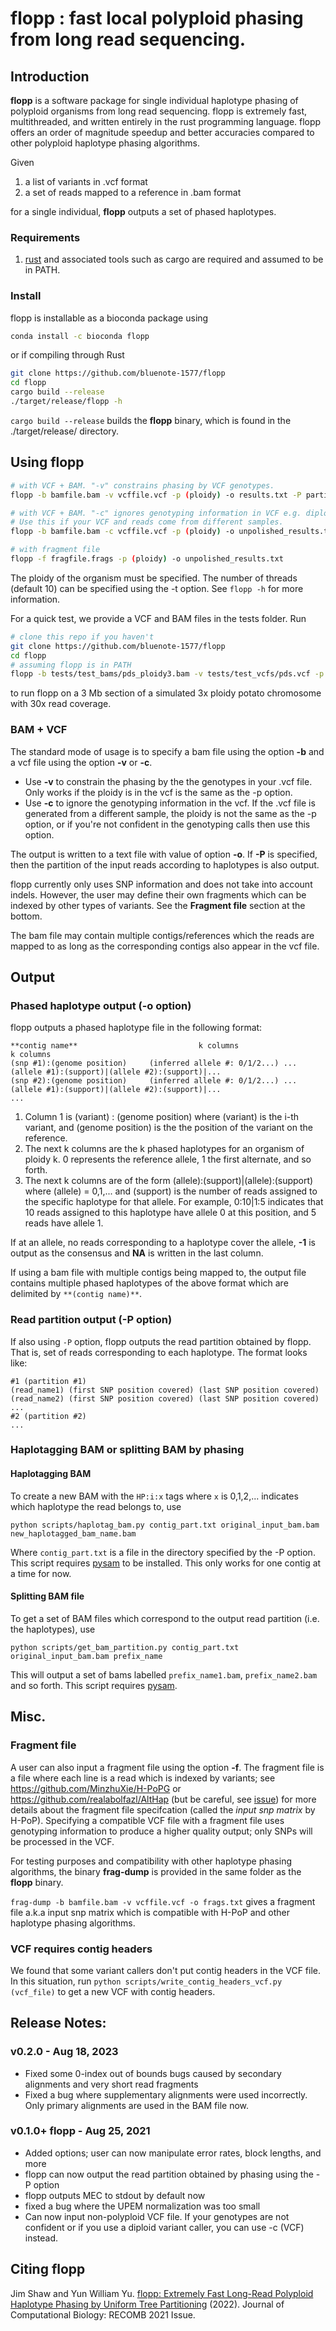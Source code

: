 # flopp : fast local polyploid phasing from long read sequencing.

## Introduction

**flopp** is a software package for single individual haplotype phasing of polyploid organisms from long read sequencing. flopp is extremely fast, multithreaded, and written entirely in the rust programming language. flopp offers an order of magnitude speedup and better accuracies compared to other polyploid haplotype phasing algorithms.

Given 

1. a list of variants in .vcf format
2. a set of reads mapped to a reference in .bam format

for a single individual, **flopp** outputs a set of phased haplotypes.

### Requirements 

1. [rust](https://www.rust-lang.org/tools/install) and associated tools such as cargo are required and assumed to be in PATH.
### Install

flopp is installable as a bioconda package using

```sh
conda install -c bioconda flopp
```

or if compiling through Rust

```sh
git clone https://github.com/bluenote-1577/flopp
cd flopp
cargo build --release
./target/release/flopp -h
```

`cargo build --release` builds the **flopp** binary, which is found in the ./target/release/ directory. 

## Using flopp

```sh
# with VCF + BAM. "-v" constrains phasing by VCF genotypes.
flopp -b bamfile.bam -v vcffile.vcf -p (ploidy) -o results.txt -P partition_directory 

# with VCF + BAM. "-c" ignores genotyping information in VCF e.g. diploid or population VCFs. 
# Use this if your VCF and reads come from different samples.
flopp -b bamfile.bam -c vcffile.vcf -p (ploidy) -o unpolished_results.txt -P partition_directory

# with fragment file 
flopp -f fragfile.frags -p (ploidy) -o unpolished_results.txt 
```
The ploidy of the organism must be specified. The number of threads (default 10) can be specified using the -t option. See `flopp -h` for more information.  

For a quick test, we provide a VCF and BAM files in the tests folder. Run 
```sh
# clone this repo if you haven't
git clone https://github.com/bluenote-1577/flopp
cd flopp
# assuming flopp is in PATH
flopp -b tests/test_bams/pds_ploidy3.bam -v tests/test_vcfs/pds.vcf -p 3 -o results.txt -P test_partition_directory
```
to run flopp on a 3 Mb section of a simulated 3x ploidy potato chromosome with 30x read coverage.

### BAM + VCF
The standard mode of usage is to specify a bam file using the option **-b** and a vcf file using the option **-v** or **-c**. 

- Use **-v** to constrain the phasing by the the genotypes in your .vcf file. Only works if the ploidy is in the vcf is the same as the -p option.
- Use **-c** to ignore the genotyping information in the vcf. If the .vcf file is generated from a different sample, the ploidy is not the same as the -p option, or if you're not confident in the genotyping calls then use this option. 

The output is written to a text file with value of option **-o**. If **-P** is specified, then the partition of the input reads according to haplotypes is also output.

flopp currently only uses SNP information and does not take into account indels. However, the user may define their own fragments which can be indexed by other types of variants. See the **Fragment file** section at the bottom.

The bam file may contain multiple contigs/references which the reads are mapped to as long as the corresponding contigs also appear in the vcf file. 

## Output
### Phased haplotype output (-o option)
flopp outputs a phased haplotype file in the following format:

```
**contig name**                           k columns                                  k columns
(snp #1):(genome position)     (inferred allele #: 0/1/2...) ...     (allele #1):(support)|(allele #2):(support)|...
(snp #2):(genome position)     (inferred allele #: 0/1/2...) ...     (allele #1):(support)|(allele #2):(support)|...
...

```

1. Column 1 is (variant) : (genome position) where (variant) is the i-th variant, and (genome position) is the the position of the variant on the reference.
2. The next k columns are the k phased haplotypes for an organism of ploidy k. 0 represents the reference allele, 1 the first alternate, and so forth. 
3. The next k columns are of the form (allele):(support)|(allele):(support) where (allele) = 0,1,... and (support) is the number of reads assigned to the specific haplotype for that allele. For example, 0:10|1:5 indicates that 10 reads assigned to this haplotype have allele 0 at this position, and 5 reads have allele 1. 

If at an allele, no reads corresponding to a haplotype cover the allele, **-1** is output as the consensus and **NA** is written in the last column. 

If using a bam file with multiple contigs being mapped to, the output file contains multiple phased haplotypes of the above format which are delimited by `**(contig name)**`.

### Read partition output (-P option)
If also using `-P` option, flopp outputs the read partition obtained by flopp. That is, set of reads corresponding to each haplotype. The format looks like:
```
#1 (partition #1)
(read_name1) (first SNP position covered) (last SNP position covered)
(read_name2) (first SNP position covered) (last SNP position covered)
...
#2 (partition #2)
...
```

### Haplotagging BAM or splitting BAM by phasing

#### Haplotagging BAM

To create a new BAM with the `HP:i:x` tags where `x` is 0,1,2,... indicates which haplotype the read belongs to, use 

``python scripts/haplotag_bam.py contig_part.txt original_input_bam.bam new_haplotagged_bam_name.bam``

Where `contig_part.txt` is a file in the directory specified by the -P option. This script requires [pysam](https://github.com/pysam-developers/pysam) to be installed. This only works for one contig at a time for now. 

#### Splitting BAM file

To get a set of BAM files which correspond to the output read partition (i.e. the haplotypes), use

``python scripts/get_bam_partition.py contig_part.txt original_input_bam.bam prefix_name``

This will output a set of bams labelled `prefix_name1.bam`, `prefix_name2.bam` and so forth. This script requires [pysam](https://github.com/pysam-developers/pysam).

## Misc.

### Fragment file
A user can also input a fragment file using the option **-f**. The fragment file is a file where each line is a read which is indexed by variants; see https://github.com/MinzhuXie/H-PoPG or https://github.com/realabolfazl/AltHap (but be careful, see [issue](https://github.com/bluenote-1577/flopp/issues/10)) for more details about the fragment file specifcation (called the *input snp matrix* by H-PoP). Specifying a compatible VCF file with a fragment file uses genotyping information to produce a higher quality output; only SNPs will be processed in the VCF.  

For testing purposes and compatibility with other haplotype phasing algorithms, the binary **frag-dump** is provided in the same folder as the **flopp** binary. 

`frag-dump -b bamfile.bam -v vcffile.vcf -o frags.txt` gives a fragment file a.k.a input snp matrix which is compatible with H-PoP and other haplotype phasing algorithms. 

### VCF requires contig headers
We found that some variant callers don't put contig headers in the VCF file. In this situation, run `python scripts/write_contig_headers_vcf.py (vcf_file)` to get a new VCF with contig headers.

## Release Notes:

### v0.2.0 - Aug 18, 2023

- Fixed some 0-index out of bounds bugs caused by secondary alignments and very short read fragments
- Fixed a bug where supplementary alignments were used incorrectly. Only primary alignments are used in the BAM file now. 

### v0.1.0+ flopp - Aug 25, 2021

- Added options; user can now manipulate error rates, block lengths, and more
- flopp can now output the read partition obtained by phasing using the -P option
- flopp outputs MEC to stdout by default now
- fixed a bug where the UPEM normalization was too small
- Can now input non-polyploid VCF file. If your genotypes are not confident or if you use a diploid variant caller, you can use -c (VCF) instead. 

## Citing flopp

Jim Shaw and Yun William Yu. [flopp: Extremely Fast Long-Read Polyploid Haplotype Phasing by Uniform Tree Partitioning](https://www.liebertpub.com/doi/full/10.1089/cmb.2021.0436) (2022). Journal of Computational Biology: RECOMB 2021 Issue. 


